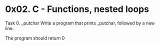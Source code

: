 # 0x02. C - Functions, nested loops

Task 0. _putchar Write a program that prints _putchar, followed by a new line.

The program should return 0

